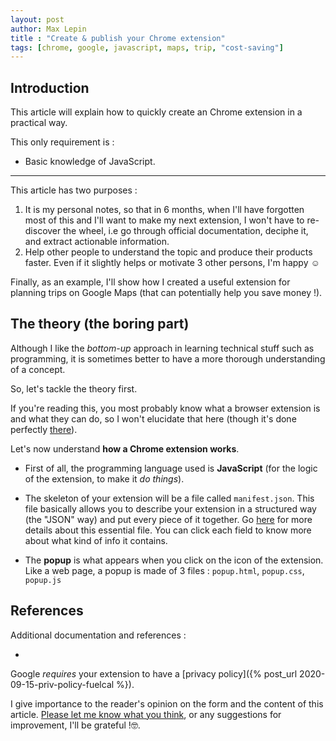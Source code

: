 ```yaml
---
layout: post
author: Max Lepin
title : "Create & publish your Chrome extension"
tags: [chrome, google, javascript, maps, trip, "cost-saving"]
---
```


## Introduction

This article will explain how to quickly create an Chrome extension in a practical way.

This only requirement is : 

- Basic knowledge of JavaScript.

---

This article has two purposes :

1. It is my personal notes, so that in 6 months, when I'll have forgotten most of this and I'll want to make my next extension, I won't have to re-discover the wheel, i.e go through official documentation, deciphe it, and extract actionable information.
2. Help other people to understand the topic and produce their products faster. Even if it slightly helps or motivate 3 other persons, I'm happy ☺

Finally, as an example, I'll show how I created a useful extension for planning trips on Google Maps (that can potentially help you save money !). 

## The theory (the boring part)
Although I like the *bottom-up* approach in learning technical stuff such as programming, it is sometimes better to have a more thorough understanding of a concept. 

So, let's tackle the theory first.



If you're reading this, you most probably know what a browser extension is and what they can do, so I won't elucidate that here (though it's done perfectly [there](https://developer.chrome.com/extensions)). 

Let's now understand **how a Chrome extension works**. 

* First of all, the programming language used is **JavaScript** (for the logic of the extension, to make it *do things*).

* The skeleton of your extension will be a file called `manifest.json`. This file basically allows you to describe your extension in a structured way (the "JSON" way) and put every piece of it together.
  Go [here](https://developer.chrome.com/extensions/manifest#overview) for more details about this essential file. You can click each field to know more about what kind of info it contains. 

* The **popup** is what appears when you click on the icon of the extension. Like a web page, a popup is made of 3 files : `popup.html`, `popup.css`, `popup.js`

  





## References

Additional documentation and references : 

- [](https://developer.chrome.com/extensions)

Google *requires* your extension to have a [privacy policy]({% post_url 2020-09-15-priv-policy-fuelcal %}).



I give importance to the reader's opinion on the form and the content of this article. [Please let me know what you think](mailto:max.09@outlook.com), or any suggestions for improvement, I'll be grateful !🤓.